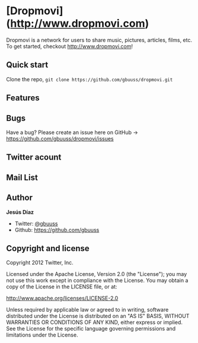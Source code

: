 [Dropmovi] (http://www.dropmovi.com)
==============================
Dropmovi is a network for users to share music, pictures, articles, films, etc.
To get started, checkout http://www.dropmovi.com!

Quick start
----------
Clone the repo, `git clone https://github.com/gbuuss/dropmovi.git`

Features
--------

Bugs
----
Have a bug? Please create an issue here on GitHub -> https://github.com/gbuuss/dropmovi/issues

Twitter acount
--------------

Mail List
---------

Author
------
**Jesús Díaz**
+ Twitter: <a href="http://www.twitter.com/gbuuss">@gbuuss</a>
+ Github: https://github.com/gbuuss

Copyright and license
---------------------

Copyright 2012 Twitter, Inc.

Licensed under the Apache License, Version 2.0 (the "License");
you may not use this work except in compliance with the License.
You may obtain a copy of the License in the LICENSE file, or at:

   http://www.apache.org/licenses/LICENSE-2.0

Unless required by applicable law or agreed to in writing, software
distributed under the License is distributed on an "AS IS" BASIS,
WITHOUT WARRANTIES OR CONDITIONS OF ANY KIND, either express or implied.
See the License for the specific language governing permissions and
limitations under the License.